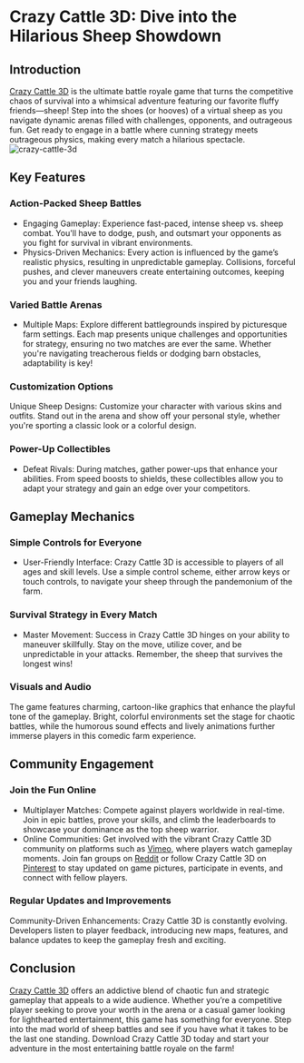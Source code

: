 # Crazy Cattle 3D: Dive into the Hilarious Sheep Showdown
## Introduction
[Crazy Cattle 3D](https://crazycattle3d-online.com) is the ultimate battle royale game that turns the competitive chaos of survival into a whimsical adventure featuring our favorite fluffy friends—sheep! Step into the shoes (or hooves) of a virtual sheep as you navigate dynamic arenas filled with challenges, opponents, and outrageous fun. Get ready to engage in a battle where cunning strategy meets outrageous physics, making every match a hilarious spectacle.
![crazy-cattle-3d](https://1games.io/data/image/game/crazy-cattle-3d/crazy-cattle-3d.png)
## Key Features
### Action-Packed Sheep Battles
* Engaging Gameplay: Experience fast-paced, intense sheep vs. sheep combat. You'll have to dodge, push, and outsmart your opponents as you fight for survival in vibrant environments.
* Physics-Driven Mechanics: Every action is influenced by the game’s realistic physics, resulting in unpredictable gameplay. Collisions, forceful pushes, and clever maneuvers create entertaining outcomes, keeping you and your friends laughing.
### Varied Battle Arenas
* Multiple Maps: Explore different battlegrounds inspired by picturesque farm settings. Each map presents unique challenges and opportunities for strategy, ensuring no two matches are ever the same. Whether you're navigating treacherous fields or dodging barn obstacles, adaptability is key!
### Customization Options
Unique Sheep Designs: Customize your character with various skins and outfits. Stand out in the arena and show off your personal style, whether you're sporting a classic look or a colorful design.
### Power-Up Collectibles
* Defeat Rivals: During matches, gather power-ups that enhance your abilities. From speed boosts to shields, these collectibles allow you to adapt your strategy and gain an edge over your competitors.
## Gameplay Mechanics
### Simple Controls for Everyone
* User-Friendly Interface: Crazy Cattle 3D is accessible to players of all ages and skill levels. Use a simple control scheme, either arrow keys or touch controls, to navigate your sheep through the pandemonium of the farm.
### Survival Strategy in Every Match
* Master Movement: Success in Crazy Cattle 3D hinges on your ability to maneuver skillfully. Stay on the move, utilize cover, and be unpredictable in your attacks. Remember, the sheep that survives the longest wins!
### Visuals and Audio
The game features charming, cartoon-like graphics that enhance the playful tone of the gameplay. Bright, colorful environments set the stage for chaotic battles, while the humorous sound effects and lively animations further immerse players in this comedic farm experience.

## Community Engagement
### Join the Fun Online
* Multiplayer Matches: Compete against players worldwide in real-time. Join in epic battles, prove your skills, and climb the leaderboards to showcase your dominance as the top sheep warrior.
* Online Communities: Get involved with the vibrant Crazy Cattle 3D community on platforms such as [Vimeo](https://vimeo.com/ccattle3d), where players watch gameplay moments. Join fan groups on [Reddit](https://www.reddit.com/user/No_Explanation_3725/) or follow Crazy Cattle 3D on [Pinterest](https://www.pinterest.com/crazycattleonline/) to stay updated on game pictures, participate in events, and connect with fellow players.
### Regular Updates and Improvements
Community-Driven Enhancements: Crazy Cattle 3D is constantly evolving. Developers listen to player feedback, introducing new maps, features, and balance updates to keep the gameplay fresh and exciting.

## Conclusion
[Crazy Cattle 3D](https://crazycattle3d-online.com) offers an addictive blend of chaotic fun and strategic gameplay that appeals to a wide audience. Whether you’re a competitive player seeking to prove your worth in the arena or a casual gamer looking for lighthearted entertainment, this game has something for everyone. Step into the mad world of sheep battles and see if you have what it takes to be the last one standing. Download Crazy Cattle 3D today and start your adventure in the most entertaining battle royale on the farm!
